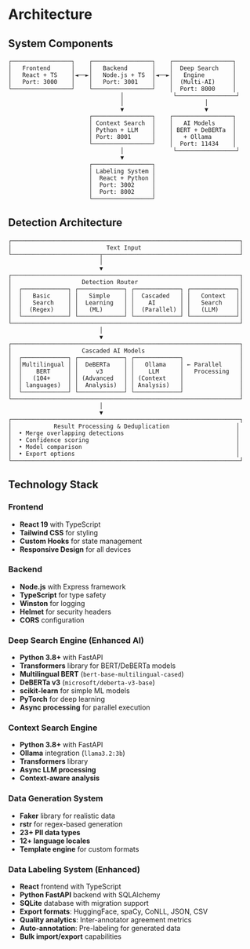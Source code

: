 # Architecture

## System Components

```
┌─────────────────┐    ┌─────────────────┐    ┌─────────────────┐
│   Frontend      │    │   Backend       │    │  Deep Search    │
│   React + TS    │◄──►│   Node.js + TS  │◄──►│   Engine        │
│   Port: 3000    │    │   Port: 3001    │    │  (Multi-AI)     │
└─────────────────┘    └─────────────────┘    │  Port: 8000     │
                                │              └─────────────────┘
                                │                       │
                                ▼                       ▼
                       ┌─────────────────┐    ┌─────────────────┐
                       │ Context Search  │    │   AI Models     │
                       │ Python + LLM    │    │ BERT + DeBERTa  │
                       │ Port: 8001      │    │   + Ollama      │
                       └─────────────────┘    │  Port: 11434    │
                                │              └─────────────────┘
                                ▼
                       ┌─────────────────┐
                       │ Labeling System │
                       │  React + Python │
                       │  Port: 3002     │
                       │  Port: 8002     │
                       └─────────────────┘
```

## Detection Architecture

```
┌─────────────────────────────────────────────────────────────────┐
│                           Text Input                            │
└─────────────────────────┬───────────────────────────────────────┘
                          │
                          ▼
┌─────────────────────────────────────────────────────────────────┐
│                    Detection Router                             │
│  ┌─────────────┐ ┌─────────────┐ ┌─────────────┐ ┌─────────────┐│
│  │   Basic     │ │   Simple    │ │  Cascaded   │ │   Context   ││
│  │   Search    │ │  Learning   │ │    AI       │ │   Search    ││
│  │  (Regex)    │ │   (ML)      │ │  (Parallel) │ │   (LLM)     ││
│  └─────────────┘ └─────────────┘ └─────────────┘ └─────────────┘│
└─────────────────────────────────────────────────────────────────┘
                          │
                          ▼
┌─────────────────────────────────────────────────────────────────┐
│                    Cascaded AI Models                           │
│  ┌─────────────┐ ┌─────────────┐ ┌─────────────┐                │
│  │Multilingual │ │  DeBERTa    │ │   Ollama    │ ← Parallel     │
│  │    BERT     │ │     v3      │ │    LLM      │   Processing   │
│  │   (104+     │ │ (Advanced   │ │ (Context    │                │
│  │ languages)  │ │  Analysis)  │ │ Analysis)   │                │
│  └─────────────┘ └─────────────┘ └─────────────┘                │
└─────────────────────────────────────────────────────────────────┘
                          │
                          ▼
┌─────────────────────────────────────────────────────────────────┐
│            Result Processing & Deduplication                   │
│  • Merge overlapping detections                                │
│  • Confidence scoring                                          │
│  • Model comparison                                            │
│  • Export options                                              │
└─────────────────────────────────────────────────────────────────┘
```

## Technology Stack

### Frontend
- **React 19** with TypeScript
- **Tailwind CSS** for styling
- **Custom Hooks** for state management
- **Responsive Design** for all devices

### Backend
- **Node.js** with Express framework
- **TypeScript** for type safety
- **Winston** for logging
- **Helmet** for security headers
- **CORS** configuration

### Deep Search Engine (Enhanced AI)
- **Python 3.8+** with FastAPI
- **Transformers** library for BERT/DeBERTa models
- **Multilingual BERT** (`bert-base-multilingual-cased`)
- **DeBERTa v3** (`microsoft/deberta-v3-base`)
- **scikit-learn** for simple ML models
- **PyTorch** for deep learning
- **Async processing** for parallel execution

### Context Search Engine
- **Python 3.8+** with FastAPI
- **Ollama** integration (`llama3.2:3b`)
- **Transformers** library
- **Async LLM processing**
- **Context-aware analysis**

### Data Generation System
- **Faker** library for realistic data
- **rstr** for regex-based generation
- **23+ PII data types**
- **12+ language locales**
- **Template engine** for custom formats

### Data Labeling System (Enhanced)
- **React** frontend with TypeScript
- **Python FastAPI** backend with SQLAlchemy
- **SQLite** database with migration support
- **Export formats**: HuggingFace, spaCy, CoNLL, JSON, CSV
- **Quality analytics**: Inter-annotator agreement metrics
- **Auto-annotation**: Pre-labeling for generated data
- **Bulk import/export** capabilities